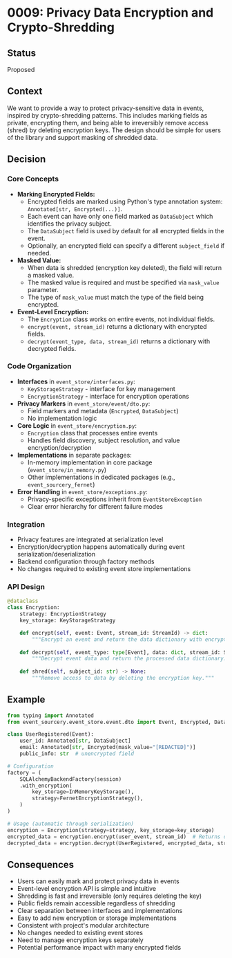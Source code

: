 # 0009: Privacy Data Encryption and Crypto-Shredding

## Status
Proposed

## Context
We want to provide a way to protect privacy-sensitive data in events, inspired by crypto-shredding patterns. This includes marking fields as private, encrypting them, and being able to irreversibly remove access (shred) by deleting encryption keys. The design should be simple for users of the library and support masking of shredded data.

## Decision

### Core Concepts
- **Marking Encrypted Fields:**
  - Encrypted fields are marked using Python's type annotation system: `Annotated[str, Encrypted(...)]`.
  - Each event can have only one field marked as `DataSubject` which identifies the privacy subject.
  - The `DataSubject` field is used by default for all encrypted fields in the event.
  - Optionally, an encrypted field can specify a different `subject_field` if needed.
- **Masked Value:**
  - When data is shredded (encryption key deleted), the field will return a masked value.
  - The masked value is required and must be specified via `mask_value` parameter.
  - The type of `mask_value` must match the type of the field being encrypted.
- **Event-Level Encryption:**
  - The `Encryption` class works on entire events, not individual fields.
  - `encrypt(event, stream_id)` returns a dictionary with encrypted fields.
  - `decrypt(event_type, data, stream_id)` returns a dictionary with decrypted fields.

### Code Organization
- **Interfaces** in `event_store/interfaces.py`:
  - `KeyStorageStrategy` - interface for key management
  - `EncryptionStrategy` - interface for encryption operations
- **Privacy Markers** in `event_store/event/dto.py`:
  - Field markers and metadata (`Encrypted`, `DataSubject`)
  - No implementation logic
- **Core Logic** in `event_store/encryption.py`:
  - `Encryption` class that processes entire events
  - Handles field discovery, subject resolution, and value encryption/decryption
- **Implementations** in separate packages:
  - In-memory implementation in core package (`event_store/in_memory.py`)
  - Other implementations in dedicated packages (e.g., `event_sourcery_fernet`)
- **Error Handling** in `event_store/exceptions.py`:
  - Privacy-specific exceptions inherit from `EventStoreException`
  - Clear error hierarchy for different failure modes

### Integration
- Privacy features are integrated at serialization level
- Encryption/decryption happens automatically during event serialization/deserialization
- Backend configuration through factory methods
- No changes required to existing event store implementations

### API Design
```python
@dataclass
class Encryption:
    strategy: EncryptionStrategy
    key_storage: KeyStorageStrategy

    def encrypt(self, event: Event, stream_id: StreamId) -> dict:
        """Encrypt an event and return the data dictionary with encrypted fields."""
        
    def decrypt(self, event_type: type[Event], data: dict, stream_id: StreamId) -> dict:
        """Decrypt event data and return the processed data dictionary."""
        
    def shred(self, subject_id: str) -> None:
        """Remove access to data by deleting the encryption key."""
```

## Example
```python
from typing import Annotated
from event_sourcery.event_store.event.dto import Event, Encrypted, DataSubject

class UserRegistered(Event):
    user_id: Annotated[str, DataSubject]
    email: Annotated[str, Encrypted(mask_value="[REDACTED]")]
    public_info: str  # unencrypted field

# Configuration
factory = (
    SQLAlchemyBackendFactory(session)
    .with_encryption(
        key_storage=InMemoryKeyStorage(),
        strategy=FernetEncryptionStrategy(),
    )
)

# Usage (automatic through serialization)
encryption = Encryption(strategy=strategy, key_storage=key_storage)
encrypted_data = encryption.encrypt(user_event, stream_id)  # Returns dict with encrypted fields
decrypted_data = encryption.decrypt(UserRegistered, encrypted_data, stream_id)  # Returns dict with decrypted fields
```

## Consequences
- Users can easily mark and protect privacy data in events
- Event-level encryption API is simple and intuitive
- Shredding is fast and irreversible (only requires deleting the key)
- Public fields remain accessible regardless of shredding
- Clear separation between interfaces and implementations
- Easy to add new encryption or storage implementations
- Consistent with project's modular architecture
- No changes needed to existing event stores
- Need to manage encryption keys separately
- Potential performance impact with many encrypted fields
